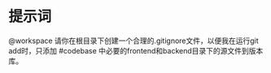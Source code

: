 # 提示词

@workspace 请你在根目录下创建一个合理的.gitignore文件，以便我在运行git add时，只添加 #codebase 中必要的frontend和backend目录下的源文件到版本库。
